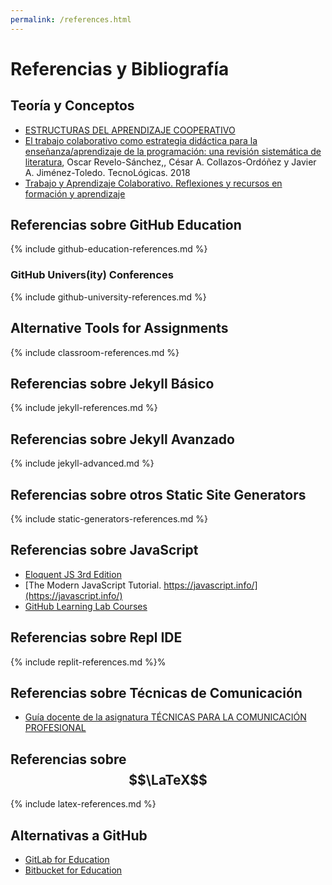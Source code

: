 ```yaml
---
permalink: /references.html
---
```

# Referencias y Bibliografía

## Teoría y Conceptos

* [ESTRUCTURAS DEL APRENDIZAJE COOPERATIVO](http://proyectoaprender.es/formacion/es-ES/recursos/aprendizaje-cooperativo/16-estructuras-del-aprendizaje-cooperativo)
* [El trabajo colaborativo como estrategia didáctica para la
enseñanza/aprendizaje de la programación: una revisión sistemática de literatura](http://www.scielo.org.co/pdf/teclo/v21n41/v21n41a08.pdf), Oscar Revelo-Sánchez,, César A. Collazos-Ordóñez y Javier A. Jiménez-Toledo. TecnoLógicas. 2018
* [Trabajo y Aprendizaje Colaborativo. Reflexiones y recursos en formación y aprendizaje](https://jesusmartinezmarin.org/2016/12/12/redefiniendo-el-aprendizaje-colaborativo/)

## Referencias sobre GitHub Education

{% include github-education-references.md %}

### GitHub Univers(ity) Conferences

{% include github-university-references.md %}

## Alternative Tools for Assignments

{% include classroom-references.md %}

## Referencias sobre Jekyll Básico

{% include jekyll-references.md %}

## Referencias sobre Jekyll Avanzado

{% include jekyll-advanced.md %}

## Referencias sobre otros Static Site Generators

{% include static-generators-references.md %}

## Referencias sobre JavaScript

* [Eloquent JS 3rd Edition](https://eloquentjavascript.net/)
* [The Modern JavaScript Tutorial. https://javascript.info/](https://javascript.info/)
* [GitHub Learning Lab Courses](https://lab.github.com/)
  

## Referencias sobre Repl IDE

{% include replit-references.md %}%  

## Referencias sobre Técnicas de Comunicación

* [Guía docente de la asignatura TÉCNICAS PARA LA COMUNICACIÓN PROFESIONAL](https://www.upct.es/~doctiqa/guias/210601008.pdf)

## Referencias sobre $$\LaTeX$$

{% include latex-references.md %}

## Alternativas a GitHub

* [GitLab for Education](https://about.gitlab.com/solutions/education/)
* [Bitbucket for Education](https://bitbucket.org/product/en/education)